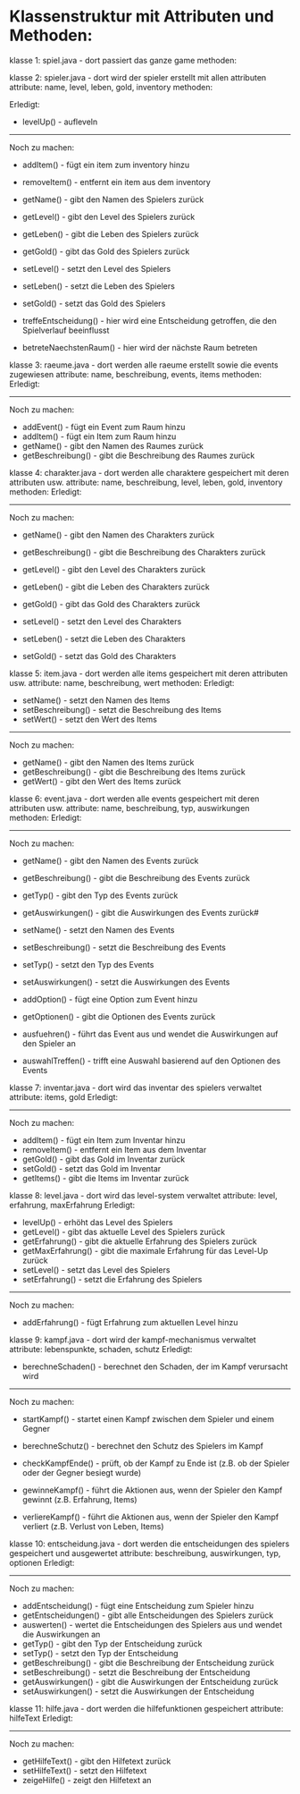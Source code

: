 # Klassenstruktur mit Attributen und Methoden:

klasse 1: spiel.java - dort passiert das ganze game
methoden: 


klasse 2: spieler.java - dort wird der spieler erstellt mit allen attributen
attribute: name, level, leben, gold, inventory
methoden: 

Erledigt:
- levelUp() - aufleveln
---------------------------------------
Noch zu machen:

- addItem() - fügt ein item zum inventory hinzu
- removeItem() - entfernt ein item aus dem inventory

- getName() - gibt den Namen des Spielers zurück
- getLevel() - gibt den Level des Spielers zurück
- getLeben() - gibt die Leben des Spielers zurück
- getGold() - gibt das Gold des Spielers zurück

- setLevel() - setzt den Level des Spielers
- setLeben() - setzt die Leben des Spielers
- setGold() - setzt das Gold des Spielers

- treffeEntscheidung() - hier wird eine Entscheidung getroffen, die den Spielverlauf beeinflusst
- betreteNaechstenRaum() - hier wird der nächste Raum betreten


klasse 3: raeume.java - dort werden alle raeume erstellt sowie die events zugewiesen
attribute: name, beschreibung, events, items
methoden:
Erledigt:

---------------------------------------
Noch zu machen:

- addEvent() - fügt ein Event zum Raum hinzu
- addItem() - fügt ein Item zum Raum hinzu
- getName() - gibt den Namen des Raumes zurück
- getBeschreibung() - gibt die Beschreibung des Raumes zurück


klasse 4: charakter.java - dort werden alle charaktere gespeichert mit deren attributen usw.
attribute: name, beschreibung, level, leben, gold, inventory
methoden:
Erledigt:

---------------------------------------
Noch zu machen:

- getName() - gibt den Namen des Charakters zurück
- getBeschreibung() - gibt die Beschreibung des Charakters zurück
- getLevel() - gibt den Level des Charakters zurück
- getLeben() - gibt die Leben des Charakters zurück
- getGold() - gibt das Gold des Charakters zurück

- setLevel() - setzt den Level des Charakters
- setLeben() - setzt die Leben des Charakters
- setGold() - setzt das Gold des Charakters

klasse 5: item.java - dort werden alle items gespeichert mit deren attributen usw.
attribute: name, beschreibung, wert
methoden:
Erledigt:

- setName() - setzt den Namen des Items
- setBeschreibung() - setzt die Beschreibung des Items
- setWert() - setzt den Wert des Items
---------------------------------------
Noch zu machen:

- getName() - gibt den Namen des Items zurück
- getBeschreibung() - gibt die Beschreibung des Items zurück
- getWert() - gibt den Wert des Items zurück



klasse 6: event.java - dort werden alle events gespeichert mit deren attributen usw.
attribute: name, beschreibung, typ, auswirkungen
methoden:
Erledigt:

---------------------------------------
Noch zu machen:
- getName() - gibt den Namen des Events zurück
- getBeschreibung() - gibt die Beschreibung des Events zurück
- getTyp() - gibt den Typ des Events zurück
- getAuswirkungen() - gibt die Auswirkungen des Events zurück#

- setName() - setzt den Namen des Events
- setBeschreibung() - setzt die Beschreibung des Events
- setTyp() - setzt den Typ des Events
- setAuswirkungen() - setzt die Auswirkungen des Events

- addOption() - fügt eine Option zum Event hinzu
- getOptionen() - gibt die Optionen des Events zurück
- ausfuehren() - führt das Event aus und wendet die Auswirkungen auf den Spieler an
- auswahlTreffen() - trifft eine Auswahl basierend auf den Optionen des Events

klasse 7: inventar.java - dort wird das inventar des spielers verwaltet
attribute: items, gold
Erledigt:

---------------------------------------
Noch zu machen:
- addItem() - fügt ein Item zum Inventar hinzu
- removeItem() - entfernt ein Item aus dem Inventar
- getGold() - gibt das Gold im Inventar zurück
- setGold() - setzt das Gold im Inventar
- getItems() - gibt die Items im Inventar zurück

klasse 8: level.java - dort wird das level-system verwaltet
attribute: level, erfahrung, maxErfahrung
Erledigt:
- levelUp() - erhöht das Level des Spielers
- getLevel() - gibt das aktuelle Level des Spielers zurück
- getErfahrung() - gibt die aktuelle Erfahrung des Spielers zurück
- getMaxErfahrung() - gibt die maximale Erfahrung für das Level-Up zurück
- setLevel() - setzt das Level des Spielers
- setErfahrung() - setzt die Erfahrung des Spielers
---------------------------------------
Noch zu machen:
- addErfahrung() - fügt Erfahrung zum aktuellen Level hinzu

klasse 9: kampf.java - dort wird der kampf-mechanismus verwaltet
attribute: lebenspunkte, schaden, schutz
Erledigt:

- berechneSchaden() - berechnet den Schaden, der im Kampf verursacht wird
---------------------------------------
Noch zu machen:
- startKampf() - startet einen Kampf zwischen dem Spieler und einem Gegner

- berechneSchutz() - berechnet den Schutz des Spielers im Kampf
- checkKampfEnde() - prüft, ob der Kampf zu Ende ist (z.B. ob der Spieler oder der Gegner besiegt wurde)
- gewinneKampf() - führt die Aktionen aus, wenn der Spieler den Kampf gewinnt (z.B. Erfahrung, Items)
- verliereKampf() - führt die Aktionen aus, wenn der Spieler den Kampf verliert (z.B. Verlust von Leben, Items)


klasse 10: entscheidung.java - dort werden die entscheidungen des spielers gespeichert und ausgewertet
attribute: beschreibung, auswirkungen, typ, optionen
Erledigt:

---------------------------------------
Noch zu machen:
- addEntscheidung() - fügt eine Entscheidung zum Spieler hinzu
- getEntscheidungen() - gibt alle Entscheidungen des Spielers zurück
- auswerten() - wertet die Entscheidungen des Spielers aus und wendet die Auswirkungen an
- getTyp() - gibt den Typ der Entscheidung zurück
- setTyp() - setzt den Typ der Entscheidung
- getBeschreibung() - gibt die Beschreibung der Entscheidung zurück
- setBeschreibung() - setzt die Beschreibung der Entscheidung
- getAuswirkungen() - gibt die Auswirkungen der Entscheidung zurück
- setAuswirkungen() - setzt die Auswirkungen der Entscheidung

klasse 11: hilfe.java - dort werden die hilfefunktionen gespeichert
attribute: hilfeText
Erledigt:

---------------------------------------
Noch zu machen:
- getHilfeText() - gibt den Hilfetext zurück
- setHilfeText() - setzt den Hilfetext
- zeigeHilfe() - zeigt den Hilfetext an

